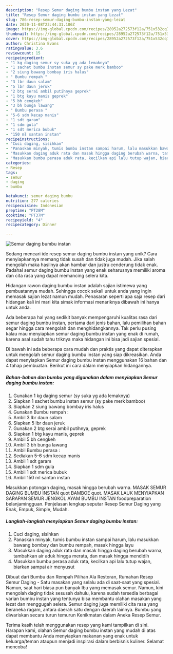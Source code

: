 ```yaml
---
description: "Resep Semur daging bumbu instan yang Lezat"
title: "Resep Semur daging bumbu instan yang Lezat"
slug: 786-resep-semur-daging-bumbu-instan-yang-lezat
date: 2020-11-08T23:44:31.106Z
image: https://img-global.cpcdn.com/recipes/28952a272573f12a/751x532cq70/semur-daging-bumbu-instan-foto-resep-utama.jpg
thumbnail: https://img-global.cpcdn.com/recipes/28952a272573f12a/751x532cq70/semur-daging-bumbu-instan-foto-resep-utama.jpg
cover: https://img-global.cpcdn.com/recipes/28952a272573f12a/751x532cq70/semur-daging-bumbu-instan-foto-resep-utama.jpg
author: Christina Evans
ratingvalue: 3.6
reviewcount: 15
recipeingredient:
- "1 kg daging semur sy suka yg ada lemaknya"
- "1 sachet bumbu instan semur sy pake merk bamboo"
- "2 siung bawang bombay iris halus"
- " Bumbu rempah "
- "3 lbr daun salam"
- "5 lbr daun jeruk"
- "2 btg serai ambil putihnya geprek"
- "1 btg kayu manis geprek"
- "5 bh cengkeh"
- "3 bh bunga lawang"
- " Bumbu perasa "
- "5-6 sdm kecap manis"
- "1 sdt garam"
- "1 sdm gula"
- "1 sdt merica bubuk"
- "150 ml santan instan"
recipeinstructions:
- "Cuci daging, sisihkan"
- "Panaskan minyak, tumis bumbu instan sampai harum, lalu masukkan bawang bombay dan bumbu rempah, masak hingga layu"
- "Masukkan daging aduk rata dan masak hingga daging berubah warna, tambahkan air aduk hingga merata, dan masak hingga mendidih"
- "Masukkan bumbu perasa aduk rata, kecilkan api lalu tutup wajan, biarkan sampai air menyusut"
categories:
- Resep
tags:
- semur
- daging
- bumbu

katakunci: semur daging bumbu 
nutrition: 277 calories
recipecuisine: Indonesian
preptime: "PT28M"
cooktime: "PT37M"
recipeyield: "4"
recipecategory: Dinner

---
```



![Semur daging bumbu instan](https://img-global.cpcdn.com/recipes/28952a272573f12a/751x532cq70/semur-daging-bumbu-instan-foto-resep-utama.jpg)

Sedang mencari ide resep semur daging bumbu instan yang unik? Cara menyiapkannya memang tidak susah dan tidak juga mudah. Jika salah mengolah maka hasilnya akan hambar dan justru cenderung tidak enak. Padahal semur daging bumbu instan yang enak seharusnya memiliki aroma dan cita rasa yang dapat memancing selera kita.

Hidangan rawon daging bumbu instan adalah sajian istimewa yang pembuatannya mudah. Sehingga cocok sekali untuk anda yang ingin memasak sajian lezat namun mudah. Penasaran seperti apa saja resep dari hidangan kali ini mari kita simak informasi menariknya dibawah ini hanya untuk anda.

Ada beberapa hal yang sedikit banyak mempengaruhi kualitas rasa dari semur daging bumbu instan, pertama dari jenis bahan, lalu pemilihan bahan segar hingga cara mengolah dan menghidangkannya. Tak perlu pusing kalau mau menyiapkan semur daging bumbu instan yang enak di rumah, karena asal sudah tahu triknya maka hidangan ini bisa jadi sajian spesial.


Di bawah ini ada beberapa cara mudah dan praktis yang dapat diterapkan untuk mengolah semur daging bumbu instan yang siap dikreasikan. Anda dapat menyiapkan Semur daging bumbu instan menggunakan 16 bahan dan 4 tahap pembuatan. Berikut ini cara dalam menyiapkan hidangannya.

<!--inarticleads1-->

##### Bahan-bahan dan bumbu yang digunakan dalam menyiapkan Semur daging bumbu instan:

1. Gunakan 1 kg daging semur (sy suka yg ada lemaknya)
1. Siapkan 1 sachet bumbu instan semur (sy pake merk bamboo)
1. Siapkan 2 siung bawang bombay iris halus
1. Gunakan  Bumbu rempah :
1. Ambil 3 lbr daun salam
1. Siapkan 5 lbr daun jeruk
1. Gunakan 2 btg serai ambil putihnya, geprek
1. Siapkan 1 btg kayu manis, geprek
1. Ambil 5 bh cengkeh
1. Ambil 3 bh bunga lawang
1. Ambil  Bumbu perasa :
1. Sediakan 5-6 sdm kecap manis
1. Ambil 1 sdt garam
1. Siapkan 1 sdm gula
1. Ambil 1 sdt merica bubuk
1. Ambil 150 ml santan instan


Masukkan potongan daging, masak hingga berubah warna. MASAK SEMUR DAGING BUMBU INSTAN quot BAMBOE quot. MASAK LAUK MENYIAPKAN SARAPAN SEMUR JENGKOL AYAM BUMBU INSTAN foodpreparation belanjamingguan. Penjelasan lengkap seputar Resep Semur Daging yang Enak, Empuk, Simple, Mudah. 

<!--inarticleads2-->

##### Langkah-langkah menyiapkan Semur daging bumbu instan:

1. Cuci daging, sisihkan
1. Panaskan minyak, tumis bumbu instan sampai harum, lalu masukkan bawang bombay dan bumbu rempah, masak hingga layu
1. Masukkan daging aduk rata dan masak hingga daging berubah warna, tambahkan air aduk hingga merata, dan masak hingga mendidih
1. Masukkan bumbu perasa aduk rata, kecilkan api lalu tutup wajan, biarkan sampai air menyusut


Dibuat dari Bumbu dan Rempah Pilihan Ala Restoran, Rumahan Resep Semur Daging - Satu masakan yang selalu ada di saat-saat yang spesial. Namun, saat hari biasa pun banyak Ibu yang memasak semur. Namun, kini mengolah daging tidak sesusah dahulu, karena sudah tersedia berbagai varian bumbu instan yang tentunya bisa membantu olahan masakan yang lezat dan menggugah selera. Semur daging juga memiliki cita rasa yang beraneka ragam, antara daerah satu dengan daerah lainnya. Bumbu yang diwariskan secara turun temurun Kenikmatan dalam Aneka Resep Semur. 

Terima kasih telah menggunakan resep yang kami tampilkan di sini. Harapan kami, olahan Semur daging bumbu instan yang mudah di atas dapat membantu Anda menyiapkan makanan yang enak untuk keluarga/teman ataupun menjadi inspirasi dalam berbisnis kuliner. Selamat mencoba!
